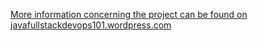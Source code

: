 [More information concerning the project can be found on javafullstackdevops101.wordpress.com](https://[javafullstackdevops101.wordpress.com/], "Java Full Stack Code")

